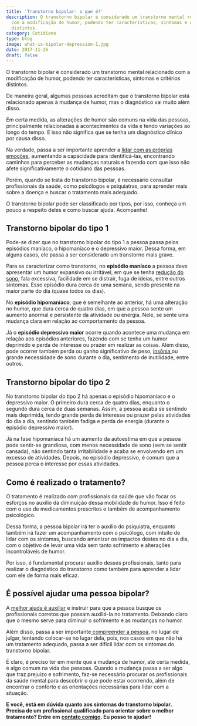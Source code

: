```yaml
---
title: 'Transtorno bipolar: o que é?'
description: O transtorno bipolar é considerado um transtorno mental relacionado
  com a modificação de humor, podendo ter características, sintomas e critérios
  distintos.
category: Cotidiano
type: blog
image: what-is-bipolar-depression-1.jpg
date: 2017-11-26
draft: false
---
```


O transtorno bipolar é considerado um transtorno mental relacionado com a modificação de humor, podendo ter características, sintomas e critérios distintos.

De maneira geral, algumas pessoas acreditam que o transtorno bipolar está relacionado apenas à mudança de humor, mas o diagnóstico vai muito além disso.

Em certa medida, as alterações de humor são comuns na vida das pessoas, principalmente relacionadas à acontecimentos da vida e tendo variações ao longo do tempo. E isso não significa que se tenha um diagnóstico clínico por causa disso.

Na verdade, passa a ser importante aprender a [lidar com as próprias emoções](https://yuribusin.com.br/as-emocoes-dizem-muito-sobre-nos/), aumentando a capacidade para identificá-las, encontrando caminhos para perceber as mudanças naturais e fazendo com que isso não afete significativamente o cotidiano das pessoas.

Porém, quando se trata do transtorno bipolar, é necessário consultar profissionais da saúde, como psicólogos e psiquiatras, para aprender mais sobre a doença e buscar o tratamento mais adequado.

O transtorno bipolar pode ser classificado por tipos, por isso, conheça um pouco a respeito deles e como buscar ajuda. Acompanhe!

## **Transtorno bipolar do tipo 1**

Pode-se dizer que no transtorno bipolar do tipo 1 a pessoa passa pelos episódios maníaco, o hipomaníaco e o depressivo maior. Dessa forma, em alguns casos, ele passa a ser considerado um transtorno mais grave.

Para se caracterizar como transtorno, no **episódio maníaco** a pessoa deve apresentar um humor expansivo ou irritável, em que se tenha [redução do sono](https://yuribusin.com.br/como-resolver-de-uma-vez-por-todas-os-disturbios-do-sono/), fala excessiva, facilidade em se distrair, fuga de ideias, entre outros sintomas. Esse episódio dura cerca de uma semana, sendo presente na maior parte do dia (quase todos os dias).

No **episódio hipomaníaco**, que é semelhante ao anterior, há uma alteração no humor, que dura cerca de quatro dias, em que a pessoa sente um aumento anormal e persistente da atividade ou energia. Nele, se sente uma mudança clara em relação ao comportamento da pessoa.

Já o **episódio depressivo maior** ocorre quando acontece uma mudança em relação aos episódios anteriores, fazendo com se tenha um humor deprimido e perda de interesse ou prazer em realizar as coisas. Além disso, pode ocorrer também perda ou ganho significativo de peso, [insônia ](https://yuribusin.com.br/diminuir-a-insonia/)ou grande necessidade de sono durante o dia, sentimento de inutilidade, entre outros.

## **Transtorno bipolar do tipo 2**

No transtorno bipolar do tipo 2 há apenas o episódio hipomaníaco e o depressivo maior. O primeiro dura cerca de quatro dias, enquanto o segundo dura cerca de duas semanas. Assim, a pessoa acaba se sentindo mais deprimida, tendo grande perda de interesse ou prazer pelas atividades do dia a dia, sentindo também fadiga e perda de energia (durante o episódio depressivo maior).

Já na fase hipomaníaca há um aumento da autoestima em que a pessoa pode sentir-se grandiosa, com menos necessidade de sono (sem se sentir cansada), não sentindo tanta irritabilidade e acaba se envolvendo em um excesso de atividades. Depois, no episódio depressivo, é comum que a pessoa perca o interesse por essas atividades.

## **Como é realizado o tratamento?**

O tratamento é realizado com profissionais da saúde que vão focar os esforços no auxílio da diminuição dessa mobilidade do humor. Isso é feito com o uso de medicamentos prescritos e também de acompanhamento psicológico.

Dessa forma, a pessoa bipolar irá ter o auxílio do psiquiatra, enquanto também irá fazer um acompanhamento com o psicólogo, com intuito de lidar com os sintomas, buscando amenizar os impactos destes no dia a dia, com o objetivo de levar uma vida sem tanto sofrimento e alterações incontroláveis de humor.

Por isso, é fundamental procurar auxílio desses profissionais, tanto para realizar o diagnóstico do transtorno como também para aprender a lidar com ele de forma mais eficaz.

## **É possível ajudar uma pessoa bipolar?**

A [melhor ajuda é auxiliar](https://yuribusin.com.br/como-ajudar-proximo-sem-se-sentir-sobrecarregado/) e instruir para que a pessoa busque os profissionais corretos que possam auxiliá-la no tratamento. Deixando claro que o mesmo serve para diminuir o sofrimento e as mudanças no humor.

Além disso, passa a ser importante[ compreender a pessoa](https://yuribusin.com.br/empatia-voce-sabe-lidar-com-a-diversidade/), no lugar de julgar, tentando colocar-se no lugar dela, pois, nos casos em que não há um tratamento adequado, passa a ser difícil lidar com os sintomas do transtorno bipolar.

É claro, é preciso ter em mente que a mudança de humor, até certa medida, é algo comum na vida das pessoas. Quando a mudança passa a ser algo que traz prejuízo e sofrimento, faz-se necessário procurar os profissionais da saúde mental para descobrir o que pode estar ocorrendo, além de encontrar o conforto e as orientações necessárias para lidar com a situação.

**E você, está em dúvida quanto aos sintomas do transtorno bipolar. Precisa de um profissional qualificado para orientar sobre o melhor tratamento? Entre em** **[contato comigo](/contato/). Eu posso te ajudar!**
